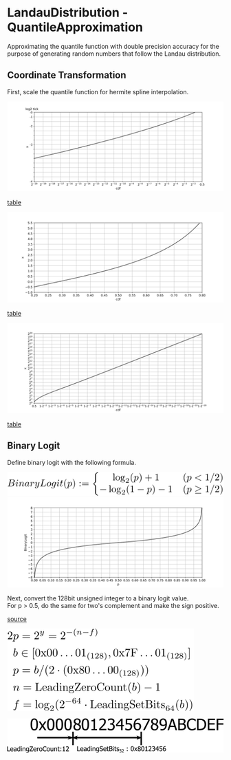 # LandauDistribution - QuantileApproximation

Approximating the quantile function with double precision accuracy for the purpose of generating random numbers that follow the Landau distribution.

## Coordinate Transformation

First, scale the quantile function for hermite spline interpolation.

![quantile 1](https://github.com/tk-yoshimura/LandauDistribution/blob/main/figures/quantile_1.svg)  

[table](https://github.com/tk-yoshimura/LandauDistribution/tree/main/results/under_cdf.csv)  

![quantile 2](https://github.com/tk-yoshimura/LandauDistribution/blob/main/figures/quantile_2.svg)  

[table](https://github.com/tk-yoshimura/LandauDistribution/tree/main/results/center_cdf.csv)  

![quantile 3](https://github.com/tk-yoshimura/LandauDistribution/blob/main/figures/quantile_3.svg)  

[table](https://github.com/tk-yoshimura/LandauDistribution/tree/main/results/upper_cdf.csv)  

## Binary Logit

Define binary logit with the following formula.

![define binary logit](https://github.com/tk-yoshimura/LandauDistribution/blob/main/figures/define_binary_logit.svg)  
![graph binary logit](https://github.com/tk-yoshimura/LandauDistribution/blob/main/figures/graph_binary_logit.svg)  

Next, convert the 128bit unsigned integer to a binary logit value.  
For p &gt; 0.5, do the same for two's complement and make the sign positive.

[source](https://github.com/tk-yoshimura/ExRandom/blob/main/ExRandom/Transform/BinaryLogit.cs)

![convert binary logit](https://github.com/tk-yoshimura/LandauDistribution/blob/main/figures/convert_binary_logit.svg)  

![convert bits binary logit](https://github.com/tk-yoshimura/LandauDistribution/blob/main/figures/convert_bits_binary_logit.svg)  